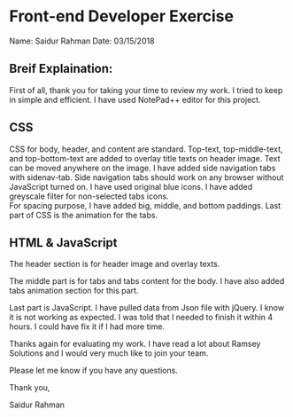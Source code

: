 Front-end Developer Exercise
============================

Name: Saidur Rahman
Date: 03/15/2018

Breif Explaination:
-------------------

First of all, thank you for taking your time to review my work. I tried to keep in simple and efficient.  I have used NotePad++ editor for this project.

CSS
-------------------
CSS for body, header, and content are standard.  Top-text, top-middle-text, and top-bottom-text are added to overlay title texts on header image. 
Text can be moved anywhere on the image. I have added side navigation tabs with sidenav-tab. Side navigation tabs should work on any browser 
without JavaScript turned on.  I have used original blue icons.  I have added greyscale filter for non-selected tabs icons.  
For spacing purpose, I have added big, middle, and bottom paddings. Last part of CSS is the animation for the tabs.

HTML & JavaScript
-------------------
The header section is for header image and overlay texts.

The middle part is for tabs and tabs content for the body.  I have also added tabs animation section for this part. 

Last part is JavaScript. I have pulled data from Json file with jQuery.  I know it is not working as expected.  I was told that I needed to finish it within 4 hours. 
I could have fix it if I had more time.

Thanks again for evaluating my work.  I have read a lot about Ramsey Solutions and I would very much like to join your team.  

Please let me know if you have any questions.

Thank you,

Saidur Rahman
